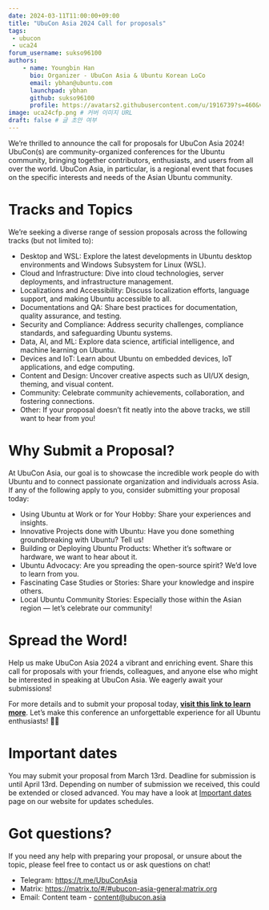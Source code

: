```yaml
---
date: 2024-03-11T11:00:00+09:00
title: "UbuCon Asia 2024 Call for proposals"
tags:
 - ubucon
 - uca24
forum_username: sukso96100
authors:
    - name: Youngbin Han
      bio: Organizer - UbuCon Asia & Ubuntu Korean LoCo
      email: ybhan@ubuntu.com
      launchpad: ybhan
      github: sukso96100
      profile: https://avatars2.githubusercontent.com/u/1916739?s=460&v=4
image: uca24cfp.png # 커버 이미지 URL
draft: false # 글 초안 여부
---
```

We’re thrilled to announce the call for proposals for UbuCon Asia 2024! UbuCon(s) are community-organized conferences for the Ubuntu community, bringing together contributors, enthusiasts, and users from all over the world. UbuCon Asia, in particular, is a regional event that focuses on the specific interests and needs of the Asian Ubuntu community.

# Tracks and Topics
We’re seeking a diverse range of session proposals across the following tracks (but not limited to):

- Desktop and WSL: Explore the latest developments in Ubuntu desktop environments and Windows Subsystem for Linux (WSL).
- Cloud and Infrastructure: Dive into cloud technologies, server deployments, and infrastructure management.
- Localizations and Accessibility: Discuss localization efforts, language support, and making Ubuntu accessible to all.
- Documentations and QA: Share best practices for documentation, quality assurance, and testing.
- Security and Compliance: Address security challenges, compliance standards, and safeguarding Ubuntu systems.
- Data, AI, and ML: Explore data science, artificial intelligence, and machine learning on Ubuntu.
- Devices and IoT: Learn about Ubuntu on embedded devices, IoT applications, and edge computing.
- Content and Design: Uncover creative aspects such as UI/UX design, theming, and visual content.
- Community: Celebrate community achievements, collaboration, and fostering connections.
- Other: If your proposal doesn’t fit neatly into the above tracks, we still want to hear from you!

# Why Submit a Proposal?
At UbuCon Asia, our goal is to showcase the incredible work people do with Ubuntu and to connect passionate organization and individuals across Asia. If any of the following apply to you, consider submitting your proposal today:

- Using Ubuntu at Work or for Your Hobby: Share your experiences and insights.
- Innovative Projects done with Ubuntu: Have you done something groundbreaking with Ubuntu? Tell us!
- Building or Deploying Ubuntu Products: Whether it’s software or hardware, we want to hear about it.
- Ubuntu Advocacy: Are you spreading the open-source spirit? We’d love to learn from you.
- Fascinating Case Studies or Stories: Share your knowledge and inspire others.
- Local Ubuntu Community Stories: Especially those within the Asian region — let’s celebrate our community!

# Spread the Word!
Help us make UbuCon Asia 2024 a vibrant and enriching event. Share this call for proposals with your friends, colleagues, and anyone else who might be interested in speaking at UbuCon Asia. We eagerly await your submissions!

For more details and to submit your proposal today, [**visit this link to learn more**](https://2024.ubucon.asia/cfp). Let’s make this conference an unforgettable experience for all Ubuntu enthusiasts! 🚀🌟

# Important dates

You may submit your proposal from March 13rd. Deadline for submission is until April 13rd. Depending on number of submission we received, this could be extended or closed advanced. You may have a look at [Important dates](https://2024.ubucon.asia/programs/important-dates/) page on our website for updates schedules.

# Got questions?

If you need any help with preparing your proposal, or unsure about the topic, please feel free to contact us or ask questions on chat!

- Telegram: https://t.me/UbuConAsia
- Matrix: https://matrix.to/#/#ubucon-asia-general:matrix.org
- Email: Content team - content@ubucon.asia